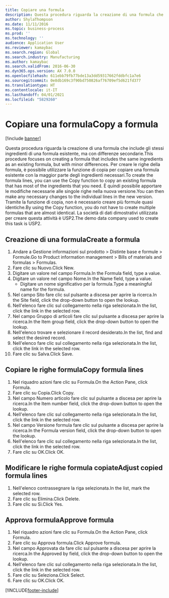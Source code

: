 ```yaml
---
title: Copiare una formula
description: Questa procedura riguarda la creazione di una formula che include gli stessi ingredienti di una formula esistente, ma con differenze secondarie.
author: ShylaThompson
ms.date: 11/11/2016
ms.topic: business-process
ms.prod: ''
ms.technology: ''
audience: Application User
ms.reviewer: kamaybac
ms.search.region: Global
ms.search.industry: Manufacturing
ms.author: kamaybac
ms.search.validFrom: 2016-06-30
ms.dyn365.ops.version: AX 7.0.0
ms.openlocfilehash: 611ebb79fb77bde13a3dd59317662fddbfc1a7e6
ms.sourcegitcommit: 0e8db169c3f90bd750826af76709ef5d621fd377
ms.translationtype: HT
ms.contentlocale: it-IT
ms.lasthandoff: 04/01/2021
ms.locfileid: "5829260"
---
```

# <a name="copy-a-formula"></a><span data-ttu-id="a1b9e-103">Copiare una formula</span><span class="sxs-lookup"><span data-stu-id="a1b9e-103">Copy a formula</span></span>

[!include [banner](../../includes/banner.md)]

<span data-ttu-id="a1b9e-104">Questa procedura riguarda la creazione di una formula che include gli stessi ingredienti di una formula esistente, ma con differenze secondarie.</span><span class="sxs-lookup"><span data-stu-id="a1b9e-104">This procedure focuses on creating a formula that includes the same ingredients as an existing formula, but with minor differences.</span></span> <span data-ttu-id="a1b9e-105">Per creare le righe della formula, è possibile utilizzare la funzione di copia per copiare una formula esistente con la maggior parte degli ingredienti necessari.</span><span class="sxs-lookup"><span data-stu-id="a1b9e-105">To create the formula lines, you can use the Copy function to copy an existing formula that has most of the ingredients that you need.</span></span> <span data-ttu-id="a1b9e-106">È quindi possibile apportare le modifiche necessarie alle singole righe nella nuova versione.</span><span class="sxs-lookup"><span data-stu-id="a1b9e-106">You can then make any necessary changes to the individual lines in the new version.</span></span> <span data-ttu-id="a1b9e-107">Tramite la funzione di copia, non è necessario creare più formule quasi identiche.</span><span class="sxs-lookup"><span data-stu-id="a1b9e-107">By using the Copy function, you do not have to create multiple formulas that are almost identical.</span></span> <span data-ttu-id="a1b9e-108">La società di dati dimostrativi utilizzata per creare questa attività è USP2.</span><span class="sxs-lookup"><span data-stu-id="a1b9e-108">The demo data company used to create this task is USP2.</span></span>


## <a name="create-a-formula"></a><span data-ttu-id="a1b9e-109">Creazione di una formula</span><span class="sxs-lookup"><span data-stu-id="a1b9e-109">Create a formula</span></span>
1. <span data-ttu-id="a1b9e-110">Andare a Gestione informazioni sul prodotto > Distinte base e formule > Formule.</span><span class="sxs-lookup"><span data-stu-id="a1b9e-110">Go to Product information management > Bills of materials and formulas > Formulas.</span></span>
2. <span data-ttu-id="a1b9e-111">Fare clic su Nuovo.</span><span class="sxs-lookup"><span data-stu-id="a1b9e-111">Click New.</span></span>
3. <span data-ttu-id="a1b9e-112">Digitare un valore nel campo Formula.</span><span class="sxs-lookup"><span data-stu-id="a1b9e-112">In the Formula field, type a value.</span></span>
4. <span data-ttu-id="a1b9e-113">Digitare un valore nel campo Nome.</span><span class="sxs-lookup"><span data-stu-id="a1b9e-113">In the Name field, type a value.</span></span>
    * <span data-ttu-id="a1b9e-114">Digitare un nome significativo per la formula.</span><span class="sxs-lookup"><span data-stu-id="a1b9e-114">Type a meaningful name for the formula.</span></span>  
5. <span data-ttu-id="a1b9e-115">Nel campo Sito fare clic sul pulsante a discesa per aprire la ricerca.</span><span class="sxs-lookup"><span data-stu-id="a1b9e-115">In the Site field, click the drop-down button to open the lookup.</span></span>
6. <span data-ttu-id="a1b9e-116">Nell'elenco fare clic sul collegamento nella riga selezionata.</span><span class="sxs-lookup"><span data-stu-id="a1b9e-116">In the list, click the link in the selected row.</span></span>
7. <span data-ttu-id="a1b9e-117">Nel campo Gruppo di articoli fare clic sul pulsante a discesa per aprire la ricerca.</span><span class="sxs-lookup"><span data-stu-id="a1b9e-117">In the Item group field, click the drop-down button to open the lookup.</span></span>
8. <span data-ttu-id="a1b9e-118">Nell'elenco trovare e selezionare il record desiderato.</span><span class="sxs-lookup"><span data-stu-id="a1b9e-118">In the list, find and select the desired record.</span></span>
9. <span data-ttu-id="a1b9e-119">Nell'elenco fare clic sul collegamento nella riga selezionata.</span><span class="sxs-lookup"><span data-stu-id="a1b9e-119">In the list, click the link in the selected row.</span></span>
10. <span data-ttu-id="a1b9e-120">Fare clic su Salva.</span><span class="sxs-lookup"><span data-stu-id="a1b9e-120">Click Save.</span></span>

## <a name="copy-formula-lines"></a><span data-ttu-id="a1b9e-121">Copiare le righe formula</span><span class="sxs-lookup"><span data-stu-id="a1b9e-121">Copy formula lines</span></span>
1. <span data-ttu-id="a1b9e-122">Nel riquadro azioni fare clic su Formula.</span><span class="sxs-lookup"><span data-stu-id="a1b9e-122">On the Action Pane, click Formula.</span></span>
2. <span data-ttu-id="a1b9e-123">Fare clic su Copia.</span><span class="sxs-lookup"><span data-stu-id="a1b9e-123">Click Copy.</span></span>
3. <span data-ttu-id="a1b9e-124">Nel campo Numero articolo fare clic sul pulsante a discesa per aprire la ricerca.</span><span class="sxs-lookup"><span data-stu-id="a1b9e-124">In the Item number field, click the drop-down button to open the lookup.</span></span>
4. <span data-ttu-id="a1b9e-125">Nell'elenco fare clic sul collegamento nella riga selezionata.</span><span class="sxs-lookup"><span data-stu-id="a1b9e-125">In the list, click the link in the selected row.</span></span>
5. <span data-ttu-id="a1b9e-126">Nel campo Versione formula fare clic sul pulsante a discesa per aprire la ricerca.</span><span class="sxs-lookup"><span data-stu-id="a1b9e-126">In the Formula version field, click the drop-down button to open the lookup.</span></span>
6. <span data-ttu-id="a1b9e-127">Nell'elenco fare clic sul collegamento nella riga selezionata.</span><span class="sxs-lookup"><span data-stu-id="a1b9e-127">In the list, click the link in the selected row.</span></span>
7. <span data-ttu-id="a1b9e-128">Fare clic su OK.</span><span class="sxs-lookup"><span data-stu-id="a1b9e-128">Click OK.</span></span>

## <a name="adjust-copied-formula-lines"></a><span data-ttu-id="a1b9e-129">Modificare le righe formula copiate</span><span class="sxs-lookup"><span data-stu-id="a1b9e-129">Adjust copied formula lines</span></span>
1. <span data-ttu-id="a1b9e-130">Nell'elenco contrassegnare la riga selezionata.</span><span class="sxs-lookup"><span data-stu-id="a1b9e-130">In the list, mark the selected row.</span></span>
2. <span data-ttu-id="a1b9e-131">Fare clic su Elimina.</span><span class="sxs-lookup"><span data-stu-id="a1b9e-131">Click Delete.</span></span>
3. <span data-ttu-id="a1b9e-132">Fare clic su Sì.</span><span class="sxs-lookup"><span data-stu-id="a1b9e-132">Click Yes.</span></span>

## <a name="approve-formula"></a><span data-ttu-id="a1b9e-133">Approva formula</span><span class="sxs-lookup"><span data-stu-id="a1b9e-133">Approve formula</span></span>
1. <span data-ttu-id="a1b9e-134">Nel riquadro azioni fare clic su Formula.</span><span class="sxs-lookup"><span data-stu-id="a1b9e-134">On the Action Pane, click Formula.</span></span>
2. <span data-ttu-id="a1b9e-135">Fare clic su Approva formula.</span><span class="sxs-lookup"><span data-stu-id="a1b9e-135">Click Approve formula.</span></span>
3. <span data-ttu-id="a1b9e-136">Nel campo Approvata da fare clic sul pulsante a discesa per aprire la ricerca.</span><span class="sxs-lookup"><span data-stu-id="a1b9e-136">In the Approved by field, click the drop-down button to open the lookup.</span></span>
4. <span data-ttu-id="a1b9e-137">Nell'elenco fare clic sul collegamento nella riga selezionata.</span><span class="sxs-lookup"><span data-stu-id="a1b9e-137">In the list, click the link in the selected row.</span></span>
5. <span data-ttu-id="a1b9e-138">Fare clic su Seleziona.</span><span class="sxs-lookup"><span data-stu-id="a1b9e-138">Click Select.</span></span>
6. <span data-ttu-id="a1b9e-139">Fare clic su OK.</span><span class="sxs-lookup"><span data-stu-id="a1b9e-139">Click OK.</span></span>



[!INCLUDE[footer-include](../../../includes/footer-banner.md)]